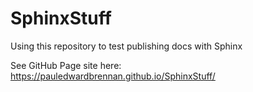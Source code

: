 # SphinxStuff
Using this repository to test publishing docs with Sphinx

See GitHub Page site here: https://pauledwardbrennan.github.io/SphinxStuff/
